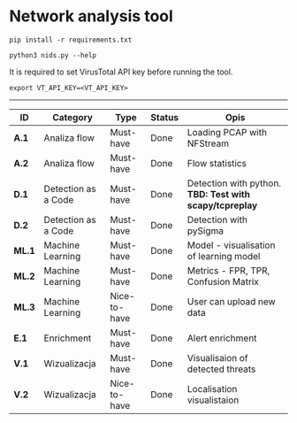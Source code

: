 # Network analysis tool


```
pip install -r requirements.txt
```

```
python3 nids.py --help
```

It is required to set VirusTotal API key before running the tool.

```
export VT_API_KEY=<VT_API_KEY>
```


---

| **ID**   | **Category**        | **Type**     | **Status** | **Opis**                                                  |
| -------- | ------------------- | ------------ | ---------- | --------------------------------------------------------- |
| **A.1**  | Analiza flow        | Must-have    | Done       | Loading PCAP with NFStream                                |
| **A.2**  | Analiza flow        | Must-have    | Done       | Flow statistics                                           |
| **D.1**  | Detection as a Code | Must-have    | Done       | Detection with python. **TBD: Test with scapy/tcpreplay** |
| **D.2**  | Detection as a Code | Must-have    | Done       | Detection with pySigma                                    |
| **ML.1** | Machine Learning    | Must-have    | Done       | Model - visualisation of learning model                   |
| **ML.2** | Machine Learning    | Must-have    | Done       | Metrics - FPR, TPR, Confusion Matrix                      |
| **ML.3** | Machine Learning    | Nice-to-have | Done       | User can upload new data                                  |
| **E.1**  | Enrichment          | Must-have    | Done       | Alert enrichment                                          |
| **V.1**  | Wizualizacja        | Must-have    | Done       | Visualisaion of detected threats                          |
| **V.2**  | Wizualizacja        | Nice-to-have | Done       | Localisation visualistaion                                |